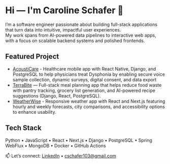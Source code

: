 # Hi — I'm Caroline Schafer 👋
I’m a software engineer passionate about building full-stack applications that turn data into intuitive, impactful user experiences.  
My work spans from AI-powered data pipelines to interactive web apps, with a focus on scalable backend systems and polished frontends.

## Featured Project
- [AcoustiCare](https://github.com/caroline-schafer103?tab=repositories) - Healthcare mobile app with React Native, Django, and PostgreSQL to help physicians treat Dysphonia by enabling secure voice sample collection, dynamic surveys, digital consent, and data export
- [TerraBite](https://github.com/caroline-schafer103/TerraBite#) — Full-stack meal planning app that helps reduce food waste with pantry tracking, grocery list generation, and AI-powered recipe suggestions (Django, React, PostgreSQL).
- [WeatherWise](https://github.com/caroline-schafer103/WeatherWise) - Responsive weather app with React and Next.js featuring hourly and weekly forecasts, city comparisons, and accessibility options to enhance usability.

## Tech Stack
Python • JavaScript • React • Next.js • Django • PostgreSQL • Spring WebFlux • MongoDB • Docker • GitHub Actions

📫 Let’s connect: [LinkedIn](https://www.linkedin.com/in/caroline--schafer) • cschafer103@gmail.com
